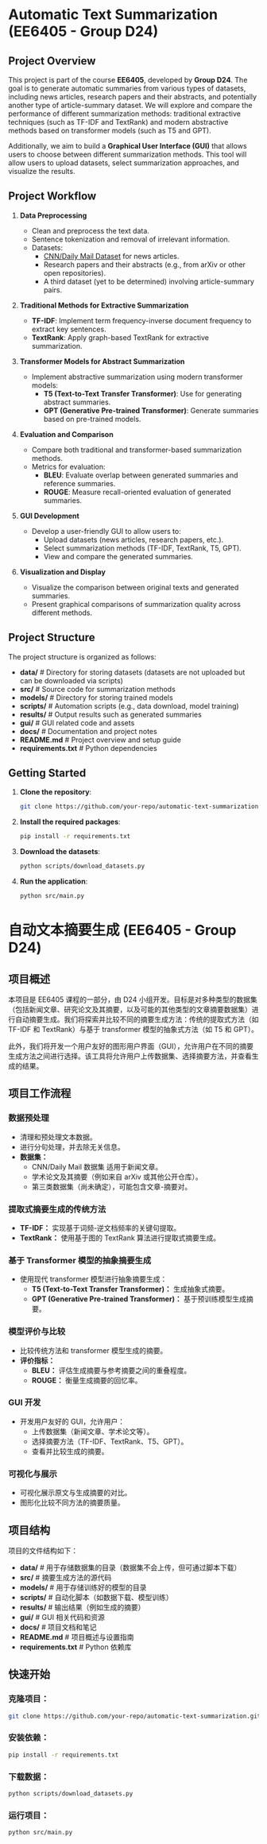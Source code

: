 # Automatic Text Summarization (EE6405 - Group D24)

## Project Overview

This project is part of the course **EE6405**, developed by **Group D24**. The goal is to generate automatic summaries from various types of datasets, including news articles, research papers and their abstracts, and potentially another type of article-summary dataset. We will explore and compare the performance of different summarization methods: traditional extractive techniques (such as TF-IDF and TextRank) and modern abstractive methods based on transformer models (such as T5 and GPT).

Additionally, we aim to build a **Graphical User Interface (GUI)** that allows users to choose between different summarization methods. This tool will allow users to upload datasets, select summarization approaches, and visualize the results.

## Project Workflow

1. **Data Preprocessing**
   - Clean and preprocess the text data.
   - Sentence tokenization and removal of irrelevant information.
   - Datasets:
     - [CNN/Daily Mail Dataset](https://www.kaggle.com/datasets) for news articles.
     - Research papers and their abstracts (e.g., from arXiv or other open repositories).
     - A third dataset (yet to be determined) involving article-summary pairs.

2. **Traditional Methods for Extractive Summarization**
   - **TF-IDF**: Implement term frequency-inverse document frequency to extract key sentences.
   - **TextRank**: Apply graph-based TextRank for extractive summarization.

3. **Transformer Models for Abstract Summarization**
   - Implement abstractive summarization using modern transformer models:
     - **T5 (Text-to-Text Transfer Transformer)**: Use for generating abstract summaries.
     - **GPT (Generative Pre-trained Transformer)**: Generate summaries based on pre-trained models.

4. **Evaluation and Comparison**
   - Compare both traditional and transformer-based summarization methods.
   - Metrics for evaluation:
     - **BLEU**: Evaluate overlap between generated summaries and reference summaries.
     - **ROUGE**: Measure recall-oriented evaluation of generated summaries.

5. **GUI Development**
   - Develop a user-friendly GUI to allow users to:
     - Upload datasets (news articles, research papers, etc.).
     - Select summarization methods (TF-IDF, TextRank, T5, GPT).
     - View and compare the generated summaries.

6. **Visualization and Display**
   - Visualize the comparison between original texts and generated summaries.
   - Present graphical comparisons of summarization quality across different methods.

## Project Structure

The project structure is organized as follows:

- **data/**               # Directory for storing datasets (datasets are not uploaded but can be downloaded via scripts)
- **src/**                # Source code for summarization methods
- **models/**             # Directory for storing trained models
- **scripts/**          # Automation scripts (e.g., data download, model training)
- **results/**            # Output results such as generated summaries
- **gui/**                # GUI related code and assets
- **docs/**               # Documentation and project notes
- **README.md**           # Project overview and setup guide
- **requirements.txt**    # Python dependencies

## Getting Started

1. **Clone the repository**:
   ```bash
   git clone https://github.com/your-repo/automatic-text-summarization.git
   ```

2. **Install the required packages**:
   ```bash
   pip install -r requirements.txt
   ```

3. **Download the datasets**:
   ```bash
   python scripts/download_datasets.py
   ```

4. **Run the application**:
   ```bash
   python src/main.py
   ```

# 自动文本摘要生成 (EE6405 - Group D24)

## 项目概述
本项目是 EE6405 课程的一部分，由 D24 小组开发。目标是对多种类型的数据集（包括新闻文章、研究论文及其摘要，以及可能的其他类型的文章摘要数据集）进行自动摘要生成。我们将探索并比较不同的摘要生成方法：传统的提取式方法（如 TF-IDF 和 TextRank）与基于 transformer 模型的抽象式方法（如 T5 和 GPT）。

此外，我们将开发一个用户友好的图形用户界面（GUI），允许用户在不同的摘要生成方法之间进行选择。该工具将允许用户上传数据集、选择摘要方法，并查看生成的结果。

## 项目工作流程

### 数据预处理
- 清理和预处理文本数据。
- 进行分句处理，并去除无关信息。
- **数据集：**
  - CNN/Daily Mail 数据集 适用于新闻文章。
  - 学术论文及其摘要（例如来自 arXiv 或其他公开仓库）。
  - 第三类数据集（尚未确定），可能包含文章-摘要对。

### 提取式摘要生成的传统方法
- **TF-IDF：** 实现基于词频-逆文档频率的关键句提取。
- **TextRank：** 使用基于图的 TextRank 算法进行提取式摘要生成。

### 基于 Transformer 模型的抽象摘要生成
- 使用现代 transformer 模型进行抽象摘要生成：
  - **T5 (Text-to-Text Transfer Transformer)：** 生成抽象式摘要。
  - **GPT (Generative Pre-trained Transformer)：** 基于预训练模型生成摘要。

### 模型评价与比较
- 比较传统方法和 transformer 模型生成的摘要。
- **评价指标：**
  - **BLEU：** 评估生成摘要与参考摘要之间的重叠程度。
  - **ROUGE：** 衡量生成摘要的回忆率。

### GUI 开发
- 开发用户友好的 GUI，允许用户：
  - 上传数据集（新闻文章、学术论文等）。
  - 选择摘要方法（TF-IDF、TextRank、T5、GPT）。
  - 查看并比较生成的摘要。

### 可视化与展示
- 可视化展示原文与生成摘要的对比。
- 图形化比较不同方法的摘要质量。

## 项目结构
项目的文件结构如下：
- **data/** # 用于存储数据集的目录（数据集不会上传，但可通过脚本下载）
- **src/** # 摘要生成方法的源代码
- **models/** # 用于存储训练好的模型的目录
- **scripts/** # 自动化脚本（如数据下载、模型训练）
- **results/** # 输出结果（例如生成的摘要）
- **gui/** # GUI 相关代码和资源
- **docs/** # 项目文档和笔记
- **README.md** # 项目概述与设置指南
- **requirements.txt** # Python 依赖库

## 快速开始

### 克隆项目：
```bash
git clone https://github.com/your-repo/automatic-text-summarization.git
```

### 安装依赖：
```bash
pip install -r requirements.txt
```

### 下载数据：
```bash
python scripts/download_datasets.py
```

### 运行项目：
```bash
python src/main.py
```
   
